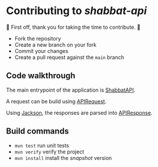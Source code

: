 # Contributing to *shabbat-api*

:clap: First off, thank you for taking the time to contribute. :clap:

- Fork the repository
- Create a new branch on your fork
- Commit your changes
- Create a pull request against the `main` branch

## Code walkthrough

The main entrypoint of the application is [ShabbatAPI](https://github.com/TomerFi/shabbat-api/blob/main/src/main/java/info/tomfi/shabbat/ShabbatAPI.java).

A request can be build using [APIRequest](https://github.com/TomerFi/shabbat-api/blob/main/src/main/java/info/tomfi/shabbat/APIRequest.java).

Using [Jackson](https://github.com/FasterXML/jackson), the responses are parsed into [APIResponse](https://github.com/TomerFi/shabbat-api/blob/main/src/main/java/info/tomfi/shabbat/APIResponse.java).

## Build commands

- `mvn test` run unit tests
- `mvn verify` verify the project
- `mvn install` install the *snapshot* version

